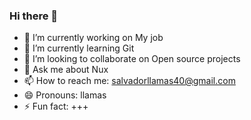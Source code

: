 ### Hi there 👋


- 🔭 I’m currently working on My job
- 🌱 I’m currently learning  Git
- 👯 I’m looking to collaborate on Open source projects
- 💬 Ask me about Nux
- 📫 How to reach me: salvadorllamas40@gmail.com
- 😄 Pronouns: llamas
- ⚡ Fun fact: +++

